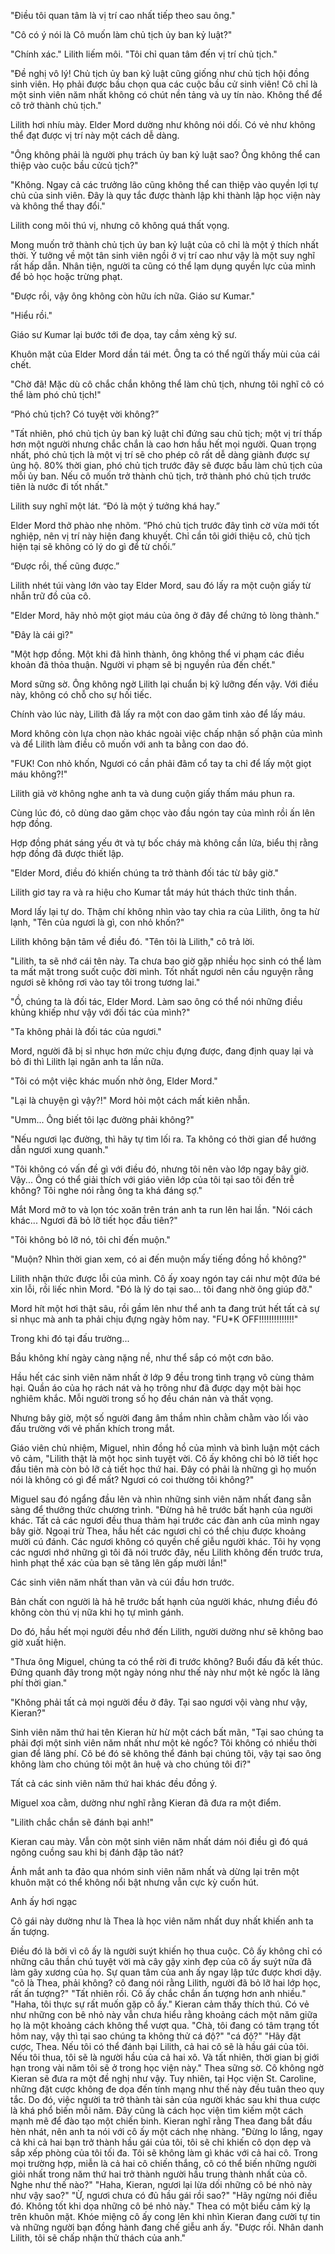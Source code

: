 "Điều tôi quan tâm là vị trí cao nhất tiếp theo sau ông."

"Cô có ý nói là Cô muốn làm chủ tịch ủy ban kỷ luật?"

"Chính xác." Lilith liếm môi. "Tôi chỉ quan tâm đến vị trí chủ tịch."

"Đề nghị vô lý! Chủ tịch ủy ban kỷ luật cũng giống như chủ tịch hội đồng sinh viên. Họ phải được bầu chọn qua các cuộc bầu cử sinh viên! Cô chỉ là một sinh viên năm nhất không có chút nền tảng và uy tín nào. Không thể để cô trở thành chủ tịch."

Lilith hơi nhíu mày. Elder Mord dường như không nói dối. Có vẻ như không thể đạt được vị trí này một cách dễ dàng.

"Ông không phải là người phụ trách ủy ban kỷ luật sao? Ông không thể can thiệp vào cuộc bầu cửcủ tịch?"

"Không. Ngay cả các trưởng lão cũng không thể can thiệp vào quyền lợi tự chủ của sinh viên. Đây là quy tắc được thành lập khi thành lập học viện này và không thể thay đổi."

Lilith cong môi thú vị, nhưng cô không quá thất vọng.

Mong muốn trở thành chủ tịch ủy ban kỷ luật của cô chỉ là một ý thích nhất thời. Ý tưởng về một tân sinh viên ngồi ở vị trí cao như vậy là một suy nghĩ rất hấp dẫn. Nhân tiện, người ta cũng có thể lạm dụng quyền lực của mình để bỏ học hoặc trừng phạt.

"Được rồi, vậy ông không còn hữu ích nữa. Giáo sư Kumar."

"Hiểu rồi."

Giáo sư Kumar lại bước tới đe dọa, tay cầm xẻng kỹ sư.

Khuôn mặt của Elder Mord dần tái mét. Ông ta có thể ngửi thấy mùi của cái chết.

"Chờ đã! Mặc dù cô chắc chắn không thể làm chủ tịch, nhưng tôi nghĩ cô có thể làm phó chủ tịch!"

“Phó chủ tịch? Có tuyệt vời không?”

"Tất nhiên, phó chủ tịch ủy ban kỷ luật chỉ đứng sau chủ tịch; một vị trí thấp hơn một người nhưng chắc chắn là cao hơn hầu hết mọi người. Quan trọng nhất, phó chủ tịch là một vị trí sẽ cho phép cô rất dễ dàng giành được sự ủng hộ. 80% thời gian, phó chủ tịch trước đây sẽ được bầu làm chủ tịch của mỗi ủy ban. Nếu cô muốn trở thành chủ tịch, trở thành phó chủ tịch trước tiên là nước đi tốt nhất."

Lilith suy nghĩ một lát. “Đó là một ý tưởng khá hay.”

Elder Mord thở phào nhẹ nhõm. “Phó chủ tịch trước đây tình cờ vừa mới tốt nghiệp, nên vị trí này hiện đang khuyết. Chỉ cần tôi giới thiệu cô, chủ tịch hiện tại sẽ không có lý do gì để từ chối.”

“Được rồi, thế cũng được.”

Lilith nhét túi vàng lớn vào tay Elder Mord, sau đó lấy ra một cuộn giấy từ nhẫn trữ đồ của cô.

"Elder Mord, hãy nhỏ một giọt máu của ông ở đây để chứng tỏ lòng thành."

"Đây là cái gì?"

"Một hợp đồng. Một khi đã hình thành, ông không thể vi phạm các điều khoản đã thỏa thuận. Người vi phạm sẽ bị nguyền rủa đến chết."

Mord sững sờ. Ông không ngờ Lilith lại chuẩn bị kỹ lưỡng đến vậy. Với điều này, không có chỗ cho sự hối tiếc.

Chính vào lúc này, Lilith đã lấy ra một con dao găm tinh xảo để lấy máu.

Mord không còn lựa chọn nào khác ngoài việc chấp nhận số phận của mình và để Lilith làm điều cô muốn với anh ta bằng con dao đó.

"FUK! Con nhỏ khốn, Ngươi có cần phải đâm cổ tay ta chỉ để lấy một giọt máu không?!"

Lilith giả vờ không nghe anh ta và dung cuộn giấy thấm máu phun ra.

Cùng lúc đó, cô dùng dao găm chọc vào đầu ngón tay của mình rồi ấn lên hợp đồng.

Hợp đồng phát sáng yếu ớt và tự bốc cháy mà không cần lửa, biểu thị rằng hợp đồng đã được thiết lập.

"Elder Mord, điều đó khiến chúng ta trở thành đối tác từ bây giờ."

Lilith giơ tay ra và ra hiệu cho Kumar tắt máy hút thách thức tinh thần.

Mord lấy lại tự do. Thậm chí không nhìn vào tay chìa ra của Lilith, ông ta hừ lạnh, "Tên của ngươi là gì, con  nhỏ khốn?"

Lilith không bận tâm về điều đó. "Tên tôi là Lilith," cô trả lời.

"Lilith, ta sẽ nhớ cái tên này. Ta chưa bao giờ gặp nhiều học sinh có thể làm ta mất mặt trong suốt cuộc đời mình. Tốt nhất ngươi nên cầu nguyện rằng ngươi sẽ không rơi vào tay tôi trong tương lai."

"Ồ, chúng ta là đối tác, Elder Mord. Làm sao ông có thể nói những điều khủng khiếp như vậy với đối tác của mình?"

"Ta không phải là đối tác của ngươi."

Mord, người đã bị sỉ nhục hơn mức chịu đựng được, đang định quay lại và bỏ đi thì Lilith lại ngăn anh ta lần nữa.

"Tôi có một việc khác muốn nhờ ông, Elder Mord."

"Lại là chuyện gì vậy?!" Mord hỏi một cách mất kiên nhẫn.

"Umm... Ông biết tôi lạc đường phải không?"

"Nếu ngươi lạc đường, thì hãy tự tìm lối ra. Ta không có thời gian để hướng dẫn ngươi xung quanh."

"Tôi không có vấn đề gì với điều đó, nhưng tôi nên vào lớp ngay bây giờ. Vậy... Ông có thể giải thích với giáo viên lớp của tôi tại sao tôi đến trễ không? Tôi nghe nói rằng ông ta khá đáng sợ."

Mắt Mord mở to và lọn tóc xoăn trên trán anh ta run lên hai lần. "Nói cách khác... Ngươi đã bỏ lỡ tiết học đầu tiên?"

"Tôi không bỏ lỡ nó, tôi chỉ đến muộn."

"Muộn? Nhìn thời gian xem, có ai đến muộn mấy tiếng đồng hồ không?"

Lilith nhận thức được lỗi của mình. Cô ấy xoay ngón tay cái như một đứa bé xin lỗi, rồi liếc nhìn Mord. "Đó là lý do tại sao... tôi đang nhờ ông giúp đỡ."

Mord hít một hơi thật sâu, rồi gầm lên như thể anh ta đang trút hết tất cả sự sỉ nhục mà anh ta phải chịu đựng ngày hôm nay. "FU*K OFF!!!!!!!!!!!!!!"

Trong khi đó tại đấu trường...

Bầu không khí ngày càng nặng nề, như thể sắp có một cơn bão.

Hầu hết các sinh viên năm nhất ở lớp 9 đều trong tình trạng vô cùng thảm hại. Quần áo của họ rách nát và họ trông như đã được dạy một bài học nghiêm khắc. Mỗi người trong số họ đều chán nản và thất vọng.

Nhưng bây giờ, một số người đang âm thầm nhìn chằm chằm vào lối vào đấu trường với vẻ phấn khích trong mắt.

Giáo viên chủ nhiệm, Miguel, nhìn đồng hồ của mình và bình luận một cách vô cảm, "Lilith thật là một học sinh tuyệt vời. Cô ấy không chỉ bỏ lỡ tiết học đầu tiên mà còn bỏ lỡ cả tiết học thứ hai. Đây có phải là những gì họ muốn nói là không có gì để mất? Ngươi có coi thường tôi không?"

Miguel sau đó ngẩng đầu lên và nhìn những sinh viên năm nhất đang sẵn sàng để thưởng thức chương trình. "Đừng hả hê trước bất hạnh của người khác. Tất cả các ngươi đều thua thảm hại trước các đàn anh của mình ngay bây giờ. Ngoại trừ Thea, hầu hết các ngươi chỉ có thể chịu được khoảng mười cú đánh. Các ngươi không có quyền chế giễu người khác. Tôi hy vọng các ngươi nhớ những gì tôi đã nói trước đây, nếu Lilith không đến trước trưa, hình phạt thể xác của bạn sẽ tăng lên gấp mười lần!"

Các sinh viên năm nhất than vãn và cúi đầu hơn trước.

Bản chất con người là hả hê trước bất hạnh của người khác, nhưng điều đó không còn thú vị nữa khi họ tự mình gánh.

Do đó, hầu hết mọi người đều nhớ đến Lilith, người dường như sẽ không bao giờ xuất hiện.

"Thưa ông Miguel, chúng ta có thể rời đi trước không? Buổi đấu đã kết thúc. Đứng quanh đây trong một ngày nóng như thế này như một kẻ ngốc là lãng phí thời gian."

"Không phải tất cả mọi người đều ở đây. Tại sao ngươi vội vàng như vậy, Kieran?"

Sinh viên năm thứ hai tên Kieran hừ hừ một cách bất mãn, "Tại sao chúng ta phải đợi một sinh viên năm nhất như một kẻ ngốc? Tôi không có nhiều thời gian để lãng phí. Cô bé đó sẽ không thể đánh bại chúng tôi, vậy tại sao ông không làm cho chúng tôi một ân huệ và cho chúng tôi đi?"

Tất cả các sinh viên năm thứ hai khác đều đồng ý.

Miguel xoa cằm, dường như nghĩ rằng Kieran đã đưa ra một điểm.

"Lilith chắc chắn sẽ đánh bại anh!"

Kieran cau mày. Vẫn còn một sinh viên năm nhất dám nói điều gì đó quá ngông cuồng sau khi bị đánh đập tão nát?

Ánh mắt anh ta đảo qua nhóm sinh viên năm nhất và dừng lại trên một khuôn mặt có thể không nổi bật nhưng vẫn cực kỳ cuốn hút.

Anh ấy hơi ngạc

Cô gái này dường như là Thea là học viên năm nhất duy nhất khiến anh ta ấn tượng.

Điều đó là bởi vì cô ấy là người suýt khiến họ thua cuộc.
Cô ấy không chỉ có những câu thần chú tuyệt vời mà cây gậy xinh đẹp của cô ấy suýt nữa đã làm gãy xương của họ.
Sự quan tâm của anh ấy ngay lập tức được khơi dậy. "cô là Thea, phải không? cô đang nói rằng Lilith, người đã bỏ lỡ hai lớp học, rất ấn tượng?"
"Tất nhiên rồi. Cô ấy chắc chắn ấn tượng hơn anh nhiều."
"Haha, tôi thực sự rất muốn gặp cô ấy."
Kieran cảm thấy thích thú. Có vẻ như những con bê nhỏ này vẫn chưa hiểu rằng khoảng cách một năm giữa họ là một khoảng cách không thể vượt qua.
"Chà, tôi đang có tâm trạng tốt hôm nay, vậy thì tại sao chúng ta không thử cá độ?"
"cá độ?"
"Hãy đặt cược, Thea. Nếu tôi có thể đánh bại Lilith, cả hai cô sẽ là hầu gái của tôi. Nếu tôi thua, tôi sẽ là người hầu của cả hai xô. Và tất nhiên, thời gian bị giới hạn trong vài năm tôi sẽ ở trong học viện này."
Thea sững sờ. Cô không ngờ Kieran sẽ đưa ra một đề nghị như vậy.
Tuy nhiên, tại Học viện St. Caroline, những đặt cược không đe dọa đến tính mạng như thế này đều tuân theo quy tắc. Do đó, việc người ta trở thành tài sản của người khác sau khi thua cược là khá phổ biến mỗi năm.
Đây cũng là cách học viện tìm kiếm một cách mạnh mẽ để đào tạo một chiến binh.
Kieran nghĩ rằng Thea đang bắt đầu hèn nhát, nên anh ta nói với cô ấy một cách nhẹ nhàng. "Đừng lo lắng, ngay cả khi cả hai bạn trở thành hầu gái của tôi, tôi sẽ chỉ khiến cô dọn dẹp và sắp xếp phòng của tôi tối đa. Tôi sẽ không làm gì khác với cả hai cô. Trong mọi trường hợp, miễn là cả hai cô chiến thắng, cô có thể biến những người giỏi nhất trong năm thứ hai trở thành người hầu trung thành nhất của cô. Nghe như thế nào?"
"Haha, Kieran, ngươi lại lừa dối những cô bé nhỏ này như vậy sao?"
"Ừ, ngươi chưa có đủ hầu gái rồi sao?"
"Hãy ngừng nói điều đó. Không tốt khi dọa những cô bé nhỏ này."
Thea có một biểu cảm kỳ lạ trên khuôn mặt. Khóe miệng cô ấy cong lên khi nhìn Kieran đang cười tự tin và những người bạn đồng hành đang chế giễu anh ấy.
"Được rồi. Nhân danh Lilith, tôi sẽ chấp nhận thử thách của anh."
